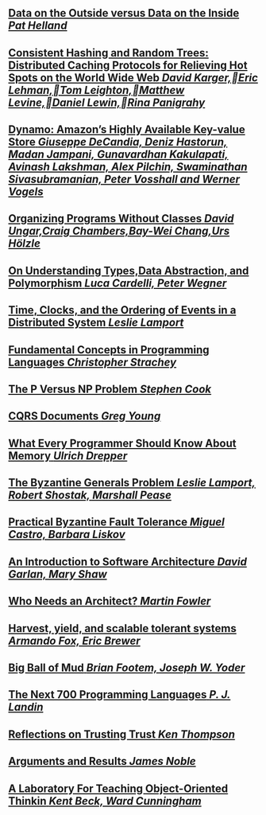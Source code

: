 #

## [**Data on the Outside versus Data on the Inside** *Pat Helland*](http://cidrdb.org/cidr2005/papers/P12.pdf)

## [**Consistent Hashing and Random Trees: Distributed Caching Protocols for Relieving Hot Spots on the World Wide Web** *David Karger,Eric Lehman,Tom Leighton,Matthew Levine,Daniel Lewin,Rina Panigrahy*](https://www.akamai.com/us/en/multimedia/documents/technical-publication/consistent-hashing-and-random-trees-distributed-caching-protocols-for-relieving-hot-spots-on-the-world-wide-web-technical-publication.pdf)

## [**Dynamo: Amazon’s Highly Available Key-value Store** *Giuseppe DeCandia, Deniz Hastorun, Madan Jampani, Gunavardhan Kakulapati,  Avinash Lakshman, Alex Pilchin, Swaminathan Sivasubramanian, Peter Vosshall  and Werner Vogels*](https://www.allthingsdistributed.com/files/amazon-dynamo-sosp2007.pdf)

## [**Organizing Programs Without Classes** *David Ungar,Craig Chambers,Bay-Wei Chang,Urs Hölzle*](http://bibliography.selflanguage.org/_static/organizing-programs.pdf)

## [**On Understanding Types,Data Abstraction, and Polymorphism** *Luca Cardelli, Peter Wegner*](http://lucacardelli.name/Papers/OnUnderstanding.A4.pdf)

## [**Time, Clocks, and  the Ordering of Events in a  Distributed System** *Leslie Lamport*](https://lamport.azurewebsites.net/pubs/time-clocks.pdf)

## [**Fundamental Concepts in Programming Languages** *Christopher Strachey*](http://citeseerx.ist.psu.edu/viewdoc/download?doi=10.1.1.332.3161&rep=rep1&type=pdf)

## [**The P Versus NP Problem** *Stephen Cook*](https://www.claymath.org/sites/default/files/pvsnp.pdf)

## [**CQRS Documents** *Greg Young*](https://cqrs.files.wordpress.com/2010/11/cqrs_documents.pdf)

## [**What Every Programmer Should Know About Memory** *Ulrich Drepper*](https://people.freebsd.org/~lstewart/articles/cpumemory.pdf)

## [**The Byzantine Generals Problem** *Leslie Lamport, Robert Shostak, Marshall Pease*](https://people.eecs.berkeley.edu/~luca/cs174/byzantine.pdf)

## [**Practical Byzantine Fault Tolerance** *Miguel Castro, Barbara Liskov*](http://pmg.csail.mit.edu/papers/osdi99.pdf)

## [**An  Introduction  to  Software  Architecture** *David Garlan, Mary Shaw*](https://www.cs.cmu.edu/afs/cs/project/able/ftp/intro_softarch/intro_softarch.pdf)

## [**Who Needs an Architect?** *Martin Fowler*](http://files.catwell.info/misc/mirror/2003-martin-fowler-who-needs-an-architect.pdf)

## [**Harvest, yield, and scalable tolerant systems** *Armando Fox, Eric Brewer*](https://www.researchgate.net/publication/3822597_Harvest_yield_and_scalable_tolerant_systems)

## [**Big Ball of Mud** *Brian Footem, Joseph W. Yoder*](https://www.researchgate.net/publication/2938621_Big_Ball_of_Mud)

## [**The Next 700 Programming Languages** *P. J. Landin*](https://www.cs.cmu.edu/~crary/819-f09/Landin66.pdf)

## [**Reflections on Trusting Trust** *Ken Thompson*](https://www.cs.cmu.edu/~rdriley/487/papers/Thompson_1984_ReflectionsonTrustingTrust.pdf)

## [**Arguments and Results** *James Noble*](https://pdfs.semanticscholar.org/7224/583d5c544d37beb6cfaf1c407e5e19cb38d2.pdf)

## [**A Laboratory For Teaching  Object-Oriented Thinkin** *Kent Beck, Ward Cunningham*](http://www.inf.ufpr.br/andrey/ci221/docs/beckCunningham89.pdf)
